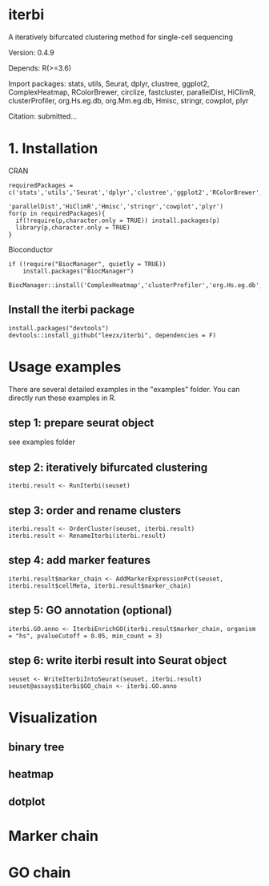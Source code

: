 # iterbi
A iteratively bifurcated clustering method for single-cell sequencing

Version: 0.4.9

Depends: R(>=3.6)

Import packages: stats, utils, Seurat, dplyr, clustree, ggplot2, ComplexHeatmap, RColorBrewer, circlize, fastcluster, parallelDist, HiClimR, clusterProfiler, org.Hs.eg.db, org.Mm.eg.db, Hmisc, stringr, cowplot, plyr

Citation: submitted...

# 1. Installation
CRAN
```
requiredPackages = c('stats','utils','Seurat','dplyr','clustree','ggplot2','RColorBrewer','circlize','fastcluster',
                     'parallelDist','HiClimR','Hmisc','stringr','cowplot','plyr')
for(p in requiredPackages){
  if(!require(p,character.only = TRUE)) install.packages(p)
  library(p,character.only = TRUE)
}
```
Bioconductor
```
if (!require("BiocManager", quietly = TRUE))
    install.packages("BiocManager")

BiocManager::install('ComplexHeatmap','clusterProfiler','org.Hs.eg.db','org.Mm.eg.db')
```

## Install the iterbi package
```
install.packages("devtools")
devtools::install_github("leezx/iterbi", dependencies = F)
```

# Usage examples
There are several detailed examples in the "examples" folder. You can directly run these examples in R.

## step 1: prepare seurat object
see examples folder

## step 2: iteratively bifurcated clustering
```
iterbi.result <- RunIterbi(seuset)
```

## step 3: order and rename clusters
```
iterbi.result <- OrderCluster(seuset, iterbi.result)
iterbi.result <- RenameIterbi(iterbi.result)
```

## step 4: add marker features
```
iterbi.result$marker_chain <- AddMarkerExpressionPct(seuset, iterbi.result$cellMeta, iterbi.result$marker_chain)
```

## step 5: GO annotation (optional)
```
iterbi.GO.anno <- IterbiEnrichGO(iterbi.result$marker_chain, organism = "hs", pvalueCutoff = 0.05, min_count = 3)
```

## step 6: write iterbi result into Seurat object
```
seuset <- WriteIterbiIntoSeurat(seuset, iterbi.result)
seuset@assays$iterbi$GO_chain <- iterbi.GO.anno
```

# Visualization

## binary tree

## heatmap

## dotplot

# Marker chain

# GO chain


